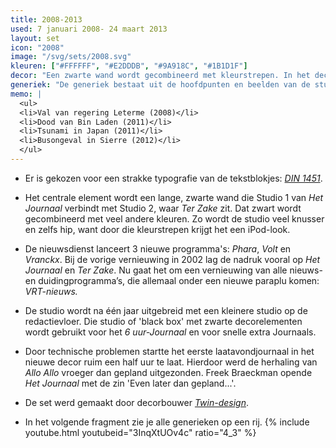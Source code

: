 ```yaml
---
title: 2008-2013
used: 7 januari 2008- 24 maart 2013
layout: set
icon: "2008"
image: "/svg/sets/2008.svg"
kleuren: ["#FFFFFF", "#E2DDDB", "#9A918C", "#1B1D1F"]
decor: "Een zwarte wand wordt gecombineerd met kleurstrepen. In het decor wordt veel meer de nadruk gelegd op het beeld met brede panoramaschermen."
generiek: "De generiek bestaat uit de hoofdpunten en beelden van de studio waarbij in een sobere, moderne magazinestijl met een groot cijfer het anker wordt aangekondigd."
memo: |
  <ul>
  <li>Val van regering Leterme (2008)</li>
  <li>Dood van Bin Laden (2011)</li>
  <li>Tsunami in Japan (2011)</li>
  <li>Busongeval in Sierre (2012)</li>
  </ul>
---
```


* Er is gekozen voor een strakke typografie van de tekstblokjes: <a href="https://nl.wikipedia.org/wiki/DIN_1451" target="_blank"><em>DIN 1451</em></a>.

* Het centrale element wordt een lange, zwarte wand die Studio 1 van <cite>Het Journaal</cite> verbindt met Studio 2, waar <cite>Ter Zake</cite> zit. Dat zwart wordt gecombineerd met  veel andere kleuren. Zo wordt de studio veel knusser en zelfs hip, want door die kleurstrepen krijgt het een iPod-look.

* De nieuwsdienst lanceert 3 nieuwe programma's: <cite>Phara</cite>, <cite>Volt</cite> en <cite>Vranckx</cite>. Bij de vorige vernieuwing in 2002 lag de nadruk vooral op <cite>Het Journaal</cite> en <cite>Ter Zake</cite>. Nu gaat het om een vernieuwing van alle nieuws- en duidingprogramma’s, die allemaal onder een nieuwe paraplu komen: <cite>VRT-nieuws<cite>.

* De studio wordt na één jaar uitgebreid met een kleinere studio op de redactievloer. Die studio of 'black box' met zwarte decorelementen wordt gebruikt voor het <cite>6 uur-Journaal</cite> en voor snelle extra Journaals.

* Door technische problemen startte het eerste laatavondjournaal in het nieuwe decor ruim een half uur te laat. Hierdoor werd de herhaling van <cite>Allo Allo</cite> vroeger dan gepland uitgezonden. Freek Braeckman opende <cite>Het Journaal</cite> met de zin 'Even later dan gepland...'.

* De set werd gemaakt door decorbouwer <a href="http://www.twin-design.be/nl/portfolio/"><em>Twin-design</em></a>.

* In het volgende fragment zie je alle generieken op een rij. {% include youtube.html youtubeid="3InqXtUOv4c" ratio="4_3" %}
